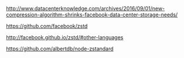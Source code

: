 
http://www.datacenterknowledge.com/archives/2016/09/01/new-compression-algorithm-shrinks-facebook-data-center-storage-needs/

https://github.com/facebook/zstd

http://facebook.github.io/zstd/#other-languages

https://github.com/albertdb/node-zstandard

